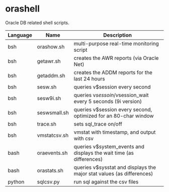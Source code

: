 orashell
========
Oracle DB related shell scripts.

Language|Name          |Description
--------|--------------|-------------------------------------------------------------------------
bsh     |orashow.sh    |multi-purpose real-time monitoring script
bsh     |getawr.sh     |creates the AWR reports (via Oracle Net)
bsh     |getaddm.sh    |creates the ADDM reports for the last 24 hours
bsh     |sesw.sh       |queries v$session every second
bsh     |sesw9i.sh     |queries v$sessoin/v$session_wait every 5 seconds (9i version)
bsh     |seswsmall.sh  |queries v$session every second, optimized for an 80-char window
bsh     |trace.sh      |sets sql_trace on/off
bsh     |vmstatcsv.sh  |vmstat with timestamp, and output with csv
bash    |oraevents.sh  |queries v$system_events and displays the wait time (as differences)
bash    |orastats.sh   |queries v$sysstat and displays the major stat values (as differences)
python  |sqlcsv.py     |run sql against the csv files